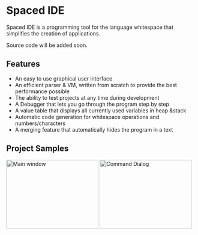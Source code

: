 # Spaced IDE

Spaced IDE is a programming tool for the language whitespace that simplifies the creation of applications.


Source code will be added soon.

## Features

- An easy to use graphical user interface
- An efficient parser & VM, written from scratch to provide the best performance possible
- The ability to test projects at any time during development
- A Debugger that lets you go through the program step by step
- A value table that displays all currently used variables in heap &stack
- Automatic code generation for whitespace operations and numbers/characters
- A merging feature that automatically hides the program in a text

## Project Samples

<img alt="Main window" width="245" height="183" src="screenshots/spaced_ide_2.png" />
<img alt="Command Dialog" width="245" height="183" src="screenshots/spaced_ide_3.png" />
